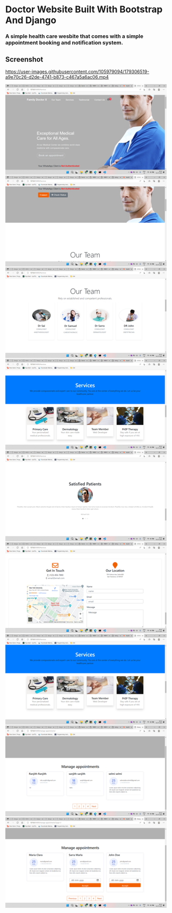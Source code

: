 # Doctor Website Built With Bootstrap And Django

### A simple health care wesbite that comes with a simple appointment booking and notification system.

## Screenshot

https://user-images.githubusercontent.com/105979094/179306519-a9e70c26-d2de-4741-b873-c467a5a6ac06.mp4


![](https://github.com/bhatiRiya/Family-Doctor-X/blob/master/screenshots/Screenshot%20(364).png)
![](https://github.com/bhatiRiya/Family-Doctor-X/blob/master/screenshots/Screenshot%20(365).png)
![](https://github.com/bhatiRiya/Family-Doctor-X/blob/master/screenshots/Screenshot%20(366).png)
![](https://github.com/bhatiRiya/Family-Doctor-X/blob/master/screenshots/Screenshot%20(367).png)
![](https://github.com/bhatiRiya/Family-Doctor-X/blob/master/screenshots/Screenshot%20(368).png)
![](https://github.com/bhatiRiya/Family-Doctor-X/blob/master/screenshots/Screenshot%20(369).png)
![](https://github.com/bhatiRiya/Family-Doctor-X/blob/master/screenshots/Screenshot%20(370).png)
![](https://github.com/bhatiRiya/Family-Doctor-X/blob/master/screenshots/Screenshot%20(371).png)
![](https://github.com/bhatiRiya/Family-Doctor-X/blob/master/screenshots/Screenshot%20(372).png)






